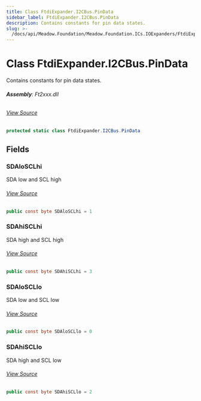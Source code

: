 ```yaml
---
title: Class FtdiExpander.I2CBus.PinData
sidebar_label: FtdiExpander.I2CBus.PinData
description: Contains constants for pin data states.
slug: >-
  /docs/api/Meadow.Foundation/Meadow.Foundation.ICs.IOExpanders/FtdiExpander.I2CBus.PinData
---
```

# Class FtdiExpander.I2CBus.PinData
Contains constants for pin data states.

###### **Assembly**: Ft2xxx.dll
###### [View Source](https://github.com/WildernessLabs/Meadow.Foundation.git/blob/develop/Source/Meadow.Foundation.Peripherals/ICs.IOExpanders.Ftxxxx/Driver/FtdiExpander.I2CBus.cs#L115)
```csharp title="Declaration"
protected static class FtdiExpander.I2CBus.PinData
```
## Fields
### SDAloSCLhi
SDA low and SCL high
###### [View Source](https://github.com/WildernessLabs/Meadow.Foundation.git/blob/develop/Source/Meadow.Foundation.Peripherals/ICs.IOExpanders.Ftxxxx/Driver/FtdiExpander.I2CBus.cs#L120)
```csharp title="Declaration"
public const byte SDAloSCLhi = 1
```
### SDAhiSCLhi
SDA high and SCL high
###### [View Source](https://github.com/WildernessLabs/Meadow.Foundation.git/blob/develop/Source/Meadow.Foundation.Peripherals/ICs.IOExpanders.Ftxxxx/Driver/FtdiExpander.I2CBus.cs#L125)
```csharp title="Declaration"
public const byte SDAhiSCLhi = 3
```
### SDAloSCLlo
SDA low and SCL low
###### [View Source](https://github.com/WildernessLabs/Meadow.Foundation.git/blob/develop/Source/Meadow.Foundation.Peripherals/ICs.IOExpanders.Ftxxxx/Driver/FtdiExpander.I2CBus.cs#L129)
```csharp title="Declaration"
public const byte SDAloSCLlo = 0
```
### SDAhiSCLlo
SDA high and SCL low
###### [View Source](https://github.com/WildernessLabs/Meadow.Foundation.git/blob/develop/Source/Meadow.Foundation.Peripherals/ICs.IOExpanders.Ftxxxx/Driver/FtdiExpander.I2CBus.cs#L133)
```csharp title="Declaration"
public const byte SDAhiSCLlo = 2
```
